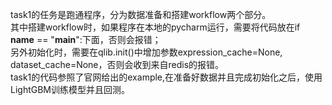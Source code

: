task1的任务是跑通程序，分为数据准备和搭建workflow两个部分。  
其中搭建workflow时，如果程序在本地的pycharm运行，需要将代码放在if __name__ == "__main__":下面，否则会报错；  
另外初始化时，需要在qlib.init()中增加参数expression_cache=None, dataset_cache=None，否则会收到来自redis的报错。  
task1的代码参照了官网给出的example,在准备好数据并且完成初始化之后，使用LightGBM训练模型并且回测。
